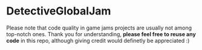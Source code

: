# DetectiveGlobalJam
Please note that code quality in game jams projects are usually not among top-notch ones. Thank you for understanding, **please feel free to reuse any code** in this repo, although giving credit would definetly be appreciated :)


